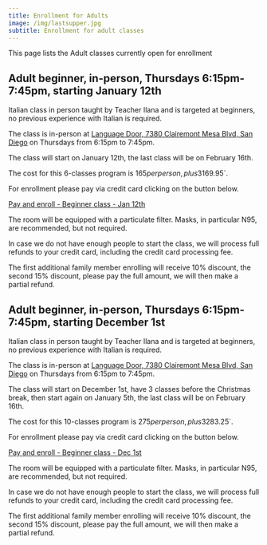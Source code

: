 ```yaml
---
title: Enrollment for Adults
image: /img/lastsupper.jpg
subtitle: Enrollment for adult classes
---
```


This page lists the Adult classes currently open for enrollment

## Adult beginner, in-person, Thursdays 6:15pm-7:45pm, starting January 12th

Italian class in person taught by Teacher Ilana and is targeted at beginners, no previous experience with Italian is required.

The class is in-person at [Language Door, 7380 Clairemont Mesa Blvd, San Diego](https://goo.gl/maps/vCotwAoBbYNpx8vV9) on Thursdays from 6:15pm to 7:45pm.

The class will start on January 12th, the last class will be on February 16th.

The cost for this 6-classes program is $165 per person, plus 3% credit card processing fee `$169.95`.

For enrollment please pay via credit card clicking on the button below.

<div class="tc">
<a href="https://link.waveapps.com/pak5bh-rwqrf4" class="btn raise">Pay and enroll - Beginner class - Jan 12th</a>
</div>

The room will be equipped with a particulate filter. Masks, in particular N95, are recommended, but not required.

In case we do not have enough people to start the class, we will process full refunds to your credit card, including the credit card processing fee.

The first additional family member enrolling will receive 10% discount, the second 15% discount, please pay the full amount, we will then make a partial refund.

## Adult beginner, in-person, Thursdays 6:15pm-7:45pm, starting December 1st

Italian class in person taught by Teacher Ilana and is targeted at beginners, no previous experience with Italian is required.

The class is in-person at [Language Door, 7380 Clairemont Mesa Blvd, San Diego](https://goo.gl/maps/vCotwAoBbYNpx8vV9) on Thursdays from 6:15pm to 7:45pm.

The class will start on December 1st, have 3 classes before the Christmas break, then start again on January 5th, the last class will be on February 16th.

The cost for this 10-classes program is $275 per person, plus 3% credit card processing fee `$283.25`.

For enrollment please pay via credit card clicking on the button below.

<div class="tc">
<a href=" https://link.waveapps.com/nuj4na-44qfd3" class="btn raise">Pay and enroll - Beginner class - Dec 1st</a>
</div>

The room will be equipped with a particulate filter. Masks, in particular N95, are recommended, but not required.

In case we do not have enough people to start the class, we will process full refunds to your credit card, including the credit card processing fee.

The first additional family member enrolling will receive 10% discount, the second 15% discount, please pay the full amount, we will then make a partial refund.
